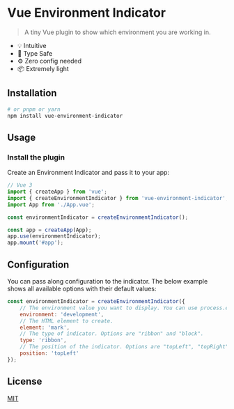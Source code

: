 # Vue Environment Indicator

> A tiny Vue plugin to show which environment you are working in.

- 💡 Intuitive
- 🔑 Type Safe
- ⚙️ Zero config needed
- 📦 Extremely light

## Installation

```bash
# or pnpm or yarn
npm install vue-environment-indicator
```

## Usage

### Install the plugin

Create an Environment Indicator and pass it to your app:

```js
// Vue 3
import { createApp } from 'vue';
import { createEnvironmentIndicator } from 'vue-environment-indicator';
import App from './App.vue';

const environmentIndicator = createEnvironmentIndicator();

const app = createApp(App);
app.use(environmentIndicator);
app.mount('#app');
```

## Configuration

You can pass along configuration to the indicator. The below example shows all available options with their default values:

```js
const environmentIndicator = createEnvironmentIndicator({
    // The environment value you want to display. You can use process.env.NODE_ENV for example.
    environment: 'development',
    // The HTML element to create.
    element: 'mark',
    // The type of indicator. Options are "ribbon" and "block".
    type: 'ribbon',
    // The position of the indicator. Options are "topLeft", "topRight", "bottomLeft" and "bottomRight".
    position: 'topLeft'
});
```

## License

[MIT](http://opensource.org/licenses/MIT)

